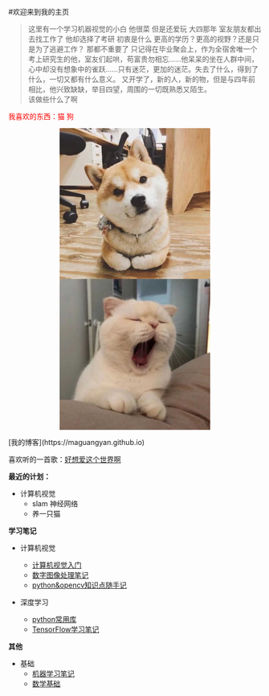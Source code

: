 #欢迎来到我的主页
> 这里有一个学习机器视觉的小白 他很菜 但是还爱玩
> 大四那年 室友朋友都出去找工作了 他却选择了考研
> 初衷是什么 更高的学历？更高的视野？还是只是为了逃避工作？ 那都不重要了
> 只记得在毕业聚会上，作为全宿舍唯一个考上研究生的他，室友们起哄，苟富贵勿相忘......他呆呆的坐在人群中间，心中却没有想象中的雀跃……只有迷茫，更加的迷茫。失去了什么，得到了什么，一切又都有什么意义。
> 又开学了，新的人，新的物，但是与四年前相比，他兴致缺缺，举目四望，周围的一切既熟悉又陌生。<br>
> 该做些什么了啊

<label style="color:red">我喜欢的东西：猫 狗</label>
<p align="center">
  <img src="assets/image/1.jpg" align="center" width="300">
  <img src="assets/image/7.jpg" align="center" width="300">
</p>
[我的博客](https://maguangyan.github.io)

喜欢听的一首歌：[好想爱这个世界啊](http://music.163.com/song?id=1407358755&userid=511297550)

**最近的计划：**<br>
* 计算机视觉<br>
  * slam 神经网络<br>
  * 养一只猫<br>
  
**学习笔记**<br>
* 计算机视觉
  * [计算机视觉入门](assets/闲言杂语/计算机视觉入门.md)
  * [数字图像处理笔记](assets/闲言杂语/数字图像处理笔记.md)
  * [python&opencv知识点随手记](assets/闲言杂语/Python知识&opencv点随手记.md)
  
* 深度学习
  * [python常用库](assets/闲言杂语/python常用库.md)
  * [TensorFlow学习笔记](assets/闲言杂语/Tensorflow.md)


  
**其他**
* 基础
  * [机器学习笔记](assets/闲言杂语/机器学习笔记.md)
  * [数学基础](assets/闲言杂语/数学基础.md)



 
    
    
    
    
